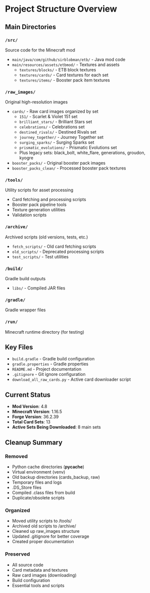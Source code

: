 # Project Structure Overview

## Main Directories

### `/src/`
Source code for the Minecraft mod
- `main/java/com/github/sirblobman/etb/` - Java mod code
- `main/resources/assets/etbmod/` - Textures and assets
  - `textures/blocks/` - ETB block textures
  - `textures/cards/` - Card textures for each set
  - `textures/items/` - Booster pack item textures

### `/raw_images/`
Original high-resolution images
- `cards/` - Raw card images organized by set
  - `151/` - Scarlet & Violet 151 set
  - `brilliant_stars/` - Brilliant Stars set
  - `celebrations/` - Celebrations set
  - `destined_rivals/` - Destined Rivals set
  - `journey_together/` - Journey Together set
  - `surging_sparks/` - Surging Sparks set
  - `prismatic_evolutions/` - Prismatic Evolutions set
  - Plus legacy sets: black_bolt, white_flare, generations, groudon, kyogre
- `booster_packs/` - Original booster pack images
- `booster_packs_clean/` - Processed booster pack textures

### `/tools/`
Utility scripts for asset processing
- Card fetching and processing scripts
- Booster pack pipeline tools
- Texture generation utilities
- Validation scripts

### `/archive/`
Archived scripts (old versions, tests, etc.)
- `fetch_scripts/` - Old card fetching scripts
- `old_scripts/` - Deprecated processing scripts
- `test_scripts/` - Test utilities

### `/build/`
Gradle build outputs
- `libs/` - Compiled JAR files

### `/gradle/`
Gradle wrapper files

### `/run/`
Minecraft runtime directory (for testing)

## Key Files

- `build.gradle` - Gradle build configuration
- `gradle.properties` - Gradle properties
- `README.md` - Project documentation
- `.gitignore` - Git ignore configuration
- `download_all_raw_cards.py` - Active card downloader script

## Current Status

- **Mod Version**: 4.8
- **Minecraft Version**: 1.16.5
- **Forge Version**: 36.2.39
- **Total Card Sets**: 13
- **Active Sets Being Downloaded**: 8 main sets

## Cleanup Summary

### Removed
- Python cache directories (__pycache__)
- Virtual environment (venv)
- Old backup directories (cards_backup, raw)
- Temporary files and logs
- .DS_Store files
- Compiled .class files from build
- Duplicate/obsolete scripts

### Organized
- Moved utility scripts to /tools/
- Archived old scripts to /archive/
- Cleaned up raw_images structure
- Updated .gitignore for better coverage
- Created proper documentation

### Preserved
- All source code
- Card metadata and textures
- Raw card images (downloading)
- Build configuration
- Essential tools and scripts